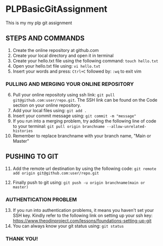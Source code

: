 # PLPBasicGitAssignment
This is my my plp git assignment

## STEPS AND COMMANDS
1. Create the online repository at github.com
2. Create your local directory and open it in terminal
3. Create your hello.txt file using the following command:
 `touch hello.txt`
4. Open your hello.txt file using:
`vi hello.txt`
5. Insert your words and press:
 `Ctrl+C`
 followed by:
 `:wq` to exit vim
### PULLING AND MERGING YOUR ONLINE REPOSITORY
6. Pull your online repositoty using ssh link:
 `git pull git@github.com:user/repo.git`. 
The SSH link can be found on the Code section on your online repository.
7. Add your local files using:
 `git add .`
8. Insert your commit message using:
`git commit -m "message" `
9. If you run into a merging problem, try adding the following line of code to your terminal:
`git pull origin branchname --allow-unrelated-histories`
10. Remember to replace branchname with your branch name, "Main or Master"

## PUSHING TO GIT

11. Add the remote url destination by using the following code: 
`git remote add origin git@github.com:user/repo.git`

12. Finally push to git using:
`git push -u origin branchname(main or master)`

### AUTHENTICATION PROBLEM
13. If you run into authentication problems, it means you haven't set your SSH key. Kindly refer to the following link on setting up your ssh key: 
https://www.theodinproject.com/lessons/foundations-setting-up-git
14. You can always know your git status using:
`git status`

### THANK YOU! 
